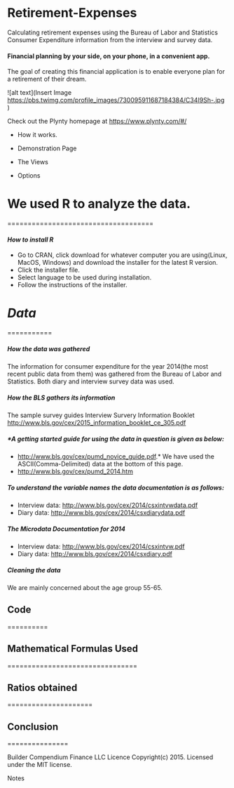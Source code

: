 # Retirement-Expenses
Calculating retirement expenses using the Bureau of Labor and Statistics Consumer Expenditure information from the interview and survey data.

#### Financial planning by your side, on your phone, in a convenient app.
The goal of creating this financial application is to enable everyone plan for a retirement of their dream.

![alt text](Insert Image https://pbs.twimg.com/profile_images/730095911687184384/C34I9Sh-.jpg )


[logo]: https://www.google.com/search?q=plynty&espv=2&biw=1920&bih=964&tbm=isch&imgil=9167o9lhpBQwiM%253A%253B402upgbBUCcaDM%253Bhttps%25253A%25252F%25252Ftwitter.com%25252Fplynty&source=iu&pf=m&fir=9167o9lhpBQwiM%253A%252C402upgbBUCcaDM%252C_&usg=__X3RuWrIarZNu3C9HexsTZmNqcSw%3D&dpr=1&ved=0ahUKEwi5s9nxwJjNAhXIJB4KHTnHCtIQyjcIMg&ei=tBlYV7mJDsjJeLmOq5AN#imgrc=9167o9lhpBQwiM%3A

Check out the Plynty homepage at https://www.plynty.com/#/
* How it works.

* Demonstration Page

* The Views

* Options
 
# **We used R to analyze the data.**
====================================

#### *How to install R*

* Go to CRAN, click download for whatever computer you are using(Linux, MacOS, Windows) and download the installer for the latest R version.
* Click the installer file.
* Select language to be used during installation.
* Follow the instructions of the installer.

# *Data*
===========
##### *How the data was gathered*
The information for consumer expenditure for the year 2014(the most recent public data from them) was gathered from the Bureau of Labor and Statistics. Both diary and interview survey data was used.

##### *How the BLS gathers its information*
The sample survey guides 
Interview Survery Information Booklet http://www.bls.gov/cex/2015_information_booklet_ce_305.pdf

##### *A getting started guide for using the data in question is given as below:
* http://www.bls.gov/cex/pumd_novice_guide.pdf.*
We have used the ASCII(Comma-Delimited) data at the bottom of this page.
* http://www.bls.gov/cex/pumd_2014.htm

##### *To understand the variable names the data documentation is as follows:*
* Interview data: http://www.bls.gov/cex/2014/csxintvwdata.pdf
* Diary data: http://www.bls.gov/cex/2014/csxdiarydata.pdf

##### *The Microdata Documentation for 2014*
* Interview data: http://www.bls.gov/cex/2014/csxintvw.pdf
* Diary data: http://www.bls.gov/cex/2014/csxdiary.pdf

##### *Cleaning the data*
We are mainly concerned about the age group 55-65.

## **Code**
==========

## **Mathematical Formulas Used**
================================

## **Ratios obtained**
=====================

## **Conclusion**
===============






Builder
Compendium Finance LLC
Licence
Copyright(c) 2015. Licensed under the MIT license.

Notes

  
